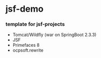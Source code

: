 # jsf-demo

### template for jsf-projects
- Tomcat/Wildfly (war on SpringBoot 2.3.3)
- JSF
- Primefaces 8
- ocpsoft.rewrite

